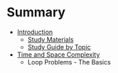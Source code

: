 # Summary

* [Introduction](INTRO.md)
   * [Study Materials](intro_material/study_materials.md)
   * [Study Guide by Topic](intro_material/study_guide_by_topic.md)
* [Time and Space Complexity](timespace_complexity/timespace_complexity.md)
   * Loop Problems - The Basics

